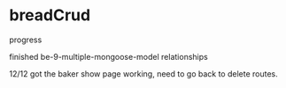 # breadCrud




progress

finished be-9-multiple-mongoose-model relationships


12/12 
got the baker show page working, need to go back to delete routes. 